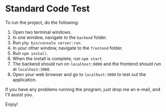 # Standard Code Test
To run the project, do the following:

1. Open two terminal windows.
2. In one window, navigate to the `backend` folder.
3. Run `php bin/console server:run`.
4. In your other window, navigate to the `frontend` folder.
5. Run `npm install`.
6. When the install is complete, run `npm start`.
7. The backend should run on `localhost:8000` and the frontend should run at `localhost:3000`.
8. Open your web browser and go to `localhost:3000` to test out the application.

If you have any problems running the program, just drop me an e-mail, and I'll assist you.

Enjoy!